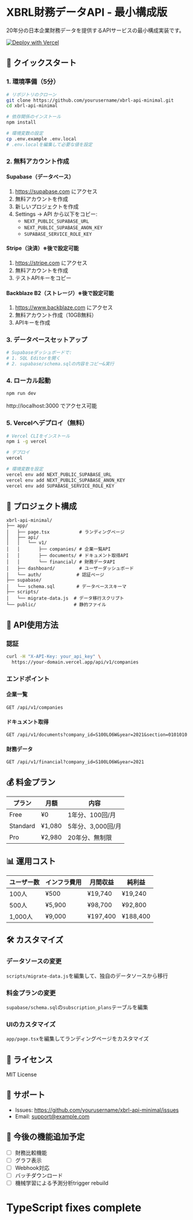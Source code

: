 # XBRL財務データAPI - 最小構成版

20年分の日本企業財務データを提供するAPIサービスの最小構成実装です。

[![Deploy with Vercel](https://vercel.com/button)](https://vercel.com/new/clone?repository-url=https://github.com/ruisu2000p/xbrl-api-minimal)

## 🚀 クイックスタート

### 1. 環境準備（5分）

```bash
# リポジトリのクローン
git clone https://github.com/yourusername/xbrl-api-minimal.git
cd xbrl-api-minimal

# 依存関係のインストール
npm install

# 環境変数の設定
cp .env.example .env.local
# .env.localを編集して必要な値を設定
```

### 2. 無料アカウント作成

#### Supabase（データベース）
1. https://supabase.com にアクセス
2. 無料アカウントを作成
3. 新しいプロジェクトを作成
4. Settings → API から以下をコピー:
   - `NEXT_PUBLIC_SUPABASE_URL`
   - `NEXT_PUBLIC_SUPABASE_ANON_KEY`
   - `SUPABASE_SERVICE_ROLE_KEY`

#### Stripe（決済）※後で設定可能
1. https://stripe.com にアクセス
2. 無料アカウントを作成
3. テストAPIキーをコピー

#### Backblaze B2（ストレージ）※後で設定可能
1. https://www.backblaze.com にアクセス
2. 無料アカウント作成（10GB無料）
3. APIキーを作成

### 3. データベースセットアップ

```bash
# Supabaseダッシュボードで:
# 1. SQL Editorを開く
# 2. supabase/schema.sqlの内容をコピー&実行
```

### 4. ローカル起動

```bash
npm run dev
```

http://localhost:3000 でアクセス可能

### 5. Vercelへデプロイ（無料）

```bash
# Vercel CLIをインストール
npm i -g vercel

# デプロイ
vercel

# 環境変数を設定
vercel env add NEXT_PUBLIC_SUPABASE_URL
vercel env add NEXT_PUBLIC_SUPABASE_ANON_KEY
vercel env add SUPABASE_SERVICE_ROLE_KEY
```

## 📁 プロジェクト構成

```
xbrl-api-minimal/
├── app/
│   ├── page.tsx           # ランディングページ
│   ├── api/
│   │   └── v1/
│   │       ├── companies/ # 企業一覧API
│   │       ├── documents/ # ドキュメント取得API
│   │       └── financial/ # 財務データAPI
│   ├── dashboard/         # ユーザーダッシュボード
│   └── auth/             # 認証ページ
├── supabase/
│   └── schema.sql        # データベーススキーマ
├── scripts/
│   └── migrate-data.js  # データ移行スクリプト
└── public/              # 静的ファイル
```

## 🔑 API使用方法

### 認証
```bash
curl -H "X-API-Key: your_api_key" \
  https://your-domain.vercel.app/api/v1/companies
```

### エンドポイント

#### 企業一覧
```
GET /api/v1/companies
```

#### ドキュメント取得
```
GET /api/v1/documents?company_id=S100LO6W&year=2021&section=0101010
```

#### 財務データ
```
GET /api/v1/financial?company_id=S100LO6W&year=2021
```

## 💰 料金プラン

| プラン | 月額 | 内容 |
|--------|------|------|
| Free | ¥0 | 1年分、100回/月 |
| Standard | ¥1,080 | 5年分、3,000回/月 |
| Pro | ¥2,980 | 20年分、無制限 |

## 📊 運用コスト

| ユーザー数 | インフラ費用 | 月間収益 | 純利益 |
|-----------|-------------|---------|--------|
| 100人 | ¥500 | ¥19,740 | ¥19,240 |
| 500人 | ¥5,900 | ¥98,700 | ¥92,800 |
| 1,000人 | ¥9,000 | ¥197,400 | ¥188,400 |

## 🛠️ カスタマイズ

### データソースの変更
`scripts/migrate-data.js`を編集して、独自のデータソースから移行

### 料金プランの変更
`supabase/schema.sql`の`subscription_plans`テーブルを編集

### UIのカスタマイズ
`app/page.tsx`を編集してランディングページをカスタマイズ

## 📝 ライセンス

MIT License

## 🤝 サポート

- Issues: https://github.com/yourusername/xbrl-api-minimal/issues
- Email: support@example.com

## 🚀 今後の機能追加予定

- [ ] 財務比較機能
- [ ] グラフ表示
- [ ] Webhook対応
- [ ] バッチダウンロード
- [ ] 機械学習による予測分析trigger rebuild
# TypeScript fixes complete
